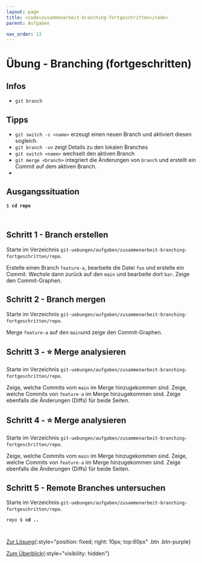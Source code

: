 ```yaml
---
layout: page
title: <code>zusammenarbeit-branching-fortgeschritten</code>
parent: Aufgaben

nav_order: 13
---
```

# Übung - Branching (fortgeschritten)



## Infos

* `git branch` 

## Tipps

* `git switch -c <name>` erzeugt einen neuen Branch und aktiviert 
  diesen sogleich.
* `git branch -vv` zeigt Details zu den lokalen Branches
* `git switch <name>` wechselt den aktiven Branch
* `git merge <branch>` integriert die Änderungen von `branch` und erstellt ein Commit
   auf dem aktiven Branch.
* 

  
## Ausgangssituation



<pre><code>$ <b>cd repo</b><br><br><br></code></pre>


<!--UEB-Branching (fortgeschritten)--><h2>Schritt 1 - Branch erstellen</h2>

Starte im Verzeichnis `git-uebungen/aufgaben/zusammenarbeit-branching-fortgeschritten/repo`.

Erstelle einen Branch `feature-a`, bearbeite die Datei `foo`
und erstelle ein Commit.
Wechsle dann zurück auf den `main` und bearbeite dort `bar`.
Zeige den Commit-Graphen.

<!--UEB-Branching (fortgeschritten)--><h2>Schritt 2 - Branch mergen</h2>

Starte im Verzeichnis `git-uebungen/aufgaben/zusammenarbeit-branching-fortgeschritten/repo`.

Merge `feature-a` auf den `main`und
zeige den Commit-Graphen.

<!--UEB-Branching (fortgeschritten)--><h2>Schritt 3 - ⭐ Merge analysieren</h2>

Starte im Verzeichnis `git-uebungen/aufgaben/zusammenarbeit-branching-fortgeschritten/repo`.

Zeige, welche Commits vom `main` im Merge hinzugekommen sind.
Zeige, welche Commits von `feature-a` im Merge hinzugekommen sind.
Zeige ebenfalls die Änderungen (Diffs) für beide Seiten.

<!--UEB-Branching (fortgeschritten)--><h2>Schritt 4 - ⭐ Merge analysieren</h2>

Starte im Verzeichnis `git-uebungen/aufgaben/zusammenarbeit-branching-fortgeschritten/repo`.

Zeige, welche Commits vom `main` im Merge hinzugekommen sind.
Zeige, welche Commits von `feature-a` im Merge hinzugekommen sind.
Zeige ebenfalls die Änderungen (Diffs) für beide Seiten.

<!--UEB-Branching (fortgeschritten)--><h2>Schritt 5 - Remote Branches untersuchen</h2>

Starte im Verzeichnis `git-uebungen/aufgaben/zusammenarbeit-branching-fortgeschritten/repo`.




<pre><code>repo $ <b>cd ..</b><br><br><br></code></pre>


[Zur Lösung](loesung-zusammenarbeit-branching-fortgeschritten.html){:style="position: fixed; right: 10px; top:60px" .btn .btn-purple}

[Zum Überblick](../../ueberblick.html){:style="visibility: hidden"}

